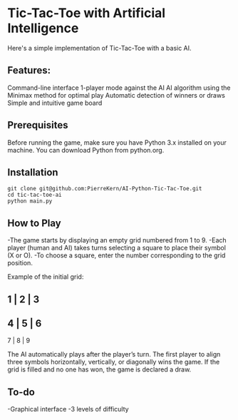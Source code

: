 # Tic-Tac-Toe with Artificial Intelligence

Here's a simple implementation of Tic-Tac-Toe with a basic AI.


## Features:

Command-line interface
1-player mode against the AI
AI algorithm using the Minimax method for optimal play
Automatic detection of winners or draws
Simple and intuitive game board

## Prerequisites

Before running the game, make sure you have Python 3.x installed on your machine. You can download Python from python.org.

## Installation

    git clone git@github.com:PierreKern/AI-Python-Tic-Tac-Toe.git
    cd tic-tac-toe-ai
    python main.py

## How to Play

-The game starts by displaying an empty grid numbered from 1 to 9.
-Each player (human and AI) takes turns selecting a square to place their symbol (X or O).
-To choose a square, enter the number corresponding to the grid position.

Example of the initial grid:


1 | 2 | 3
---------
4 | 5 | 6
---------
7 | 8 | 9

The AI automatically plays after the player’s turn.
The first player to align three symbols horizontally, vertically, or diagonally wins the game.
If the grid is filled and no one has won, the game is declared a draw.

## To-do
-Graphical interface
-3 levels of difficulty
